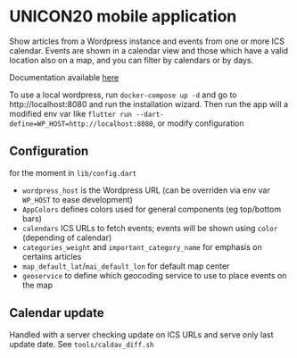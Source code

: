 # UNICON20 mobile application

Show articles from a Wordpress instance and events from one or more ICS calendar. Events are shown in a calendar view and those which have a valid location also on a map, and you can filter by calendars or by days.

Documentation available [here](https://unicon20-app-doc.lpo.host)

To use a local wordpress, run `docker-compose up -d` and go to http://localhost:8080 and run the installation wizard.
Then run the app will a modified env var like `flutter run --dart-define=WP_HOST=http://localhost:8080`, or modify configuration

## Configuration
for the moment in `lib/config.dart`  

* `wordpress_host` is the Wordpress URL (can be overriden via env var `WP_HOST` to ease development)
* `AppColors` defines colors used for general components (eg top/bottom bars)
* `calendars` ICS URLs to fetch events; events will be shown using `color` (depending of calendar)
* `categories_weight` and `important_category_name` for emphasis on certains articles
* `map_default_lat`/`mai_default_lon` for default map center
* `geoservice` to define which geocoding service to use to place events on the map

## Calendar update

Handled with a server checking update on ICS URLs and serve only last update date. See `tools/caldav_diff.sh`


